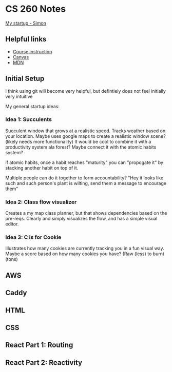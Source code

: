 # CS 260 Notes

[My startup - Simon](https://simon.cs260.click)

## Helpful links

- [Course instruction](https://github.com/webprogramming260)
- [Canvas](https://byu.instructure.com)
- [MDN](https://developer.mozilla.org)
## Initial Setup
I think using git will become very helpful, but defintiely does not feel initially very intuitive

My general startup ideas:


### Idea 1: Succulents
Succulent window that grows at a realistic speed. Tracks weather based on your location. Maybe uses google maps to create a realistic window scene? (likely needs more functionality) It would be cool to combine it with a productivity system ala forest? Maybe connect it with the atomic habits system?

if atomic habits, once a habit reaches "maturity" you can "propogate it" by stacking another habit on top of it. 

Multiple people can do it together to form accountability? "Hey it looks like such and such person's plant is wilting, send them a message to encourage them"

### Idea 2: Class flow visualizer
Creates a my map class planner, but that shows dependencies based on the pre-reqs. Clearly and simply visualizes the flow, and has a simple visual editor. 

### Idea 3: C is for Cookie
Illustrates how many cookies are currently tracking you in a fun visual way. Maybe a score based on how many cookies you have? (Raw (less) to burnt (tons)

## AWS

## Caddy

## HTML

## CSS

## React Part 1: Routing


## React Part 2: Reactivity


